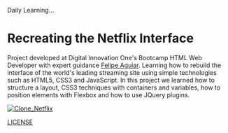Daily Learning...

# Recreating the Netflix Interface

Project developed at Digital Innovation One's Bootcamp HTML Web Developer with expert guidance [Felipe Aguiar](https://github.com/felipeAguiarCode "Felipe Aguiar"). 
Learning how to rebuild the interface of the world's leading streaming site using simple technologies such as HTML5, CSS3 and JavaScript. 
In this project we learned how to structure a layout, CSS3 techniques with containers and variables, how to position elements with Flexbox and how to use JQuery plugins.

[![Clone_Netflix](https://user-images.githubusercontent.com/95108889/159494989-e5850992-5b24-404f-8013-5ebcca4e1cb9.png)](https://github.com/njtsb1/Recreating_the_Netflix_Interface/actions/runs/11941087795/job/33285182315)

[LICENSE](./LICENSE)
